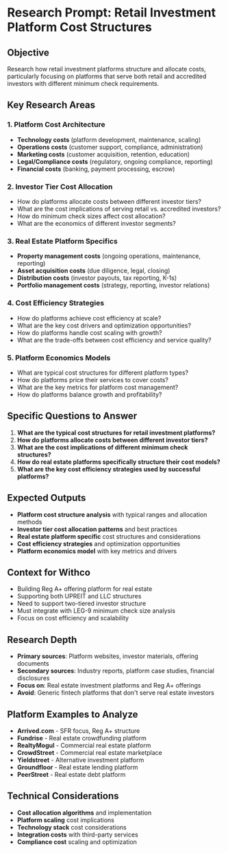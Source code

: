 # Research Prompt: Retail Investment Platform Cost Structures

## Objective

Research how retail investment platforms structure and allocate costs, particularly focusing on platforms that serve both retail and accredited investors with different minimum check requirements.

## Key Research Areas

### 1. Platform Cost Architecture

- **Technology costs** (platform development, maintenance, scaling)
- **Operations costs** (customer support, compliance, administration)
- **Marketing costs** (customer acquisition, retention, education)
- **Legal/Compliance costs** (regulatory, ongoing compliance, reporting)
- **Financial costs** (banking, payment processing, escrow)

### 2. Investor Tier Cost Allocation

- How do platforms allocate costs between different investor tiers?
- What are the cost implications of serving retail vs. accredited investors?
- How do minimum check sizes affect cost allocation?
- What are the economics of different investor segments?

### 3. Real Estate Platform Specifics

- **Property management costs** (ongoing operations, maintenance, reporting)
- **Asset acquisition costs** (due diligence, legal, closing)
- **Distribution costs** (investor payouts, tax reporting, K-1s)
- **Portfolio management costs** (strategy, reporting, investor relations)

### 4. Cost Efficiency Strategies

- How do platforms achieve cost efficiency at scale?
- What are the key cost drivers and optimization opportunities?
- How do platforms handle cost scaling with growth?
- What are the trade-offs between cost efficiency and service quality?

### 5. Platform Economics Models

- What are typical cost structures for different platform types?
- How do platforms price their services to cover costs?
- What are the key metrics for platform cost management?
- How do platforms balance growth and profitability?

## Specific Questions to Answer

1. **What are the typical cost structures for retail investment platforms?**
2. **How do platforms allocate costs between different investor tiers?**
3. **What are the cost implications of different minimum check structures?**
4. **How do real estate platforms specifically structure their cost models?**
5. **What are the key cost efficiency strategies used by successful platforms?**

## Expected Outputs

- **Platform cost structure analysis** with typical ranges and allocation methods
- **Investor tier cost allocation patterns** and best practices
- **Real estate platform specific** cost structures and considerations
- **Cost efficiency strategies** and optimization opportunities
- **Platform economics model** with key metrics and drivers

## Context for Withco

- Building Reg A+ offering platform for real estate
- Supporting both UPREIT and LLC structures
- Need to support two-tiered investor structure
- Must integrate with LEG-9 minimum check size analysis
- Focus on cost efficiency and scalability

## Research Depth

- **Primary sources**: Platform websites, investor materials, offering documents
- **Secondary sources**: Industry reports, platform case studies, financial disclosures
- **Focus on**: Real estate investment platforms and Reg A+ offerings
- **Avoid**: Generic fintech platforms that don't serve real estate investors

## Platform Examples to Analyze

- **Arrived.com** - SFR focus, Reg A+ structure
- **Fundrise** - Real estate crowdfunding platform
- **RealtyMogul** - Commercial real estate platform
- **CrowdStreet** - Commercial real estate marketplace
- **Yieldstreet** - Alternative investment platform
- **Groundfloor** - Real estate lending platform
- **PeerStreet** - Real estate debt platform

## Technical Considerations

- **Cost allocation algorithms** and implementation
- **Platform scaling** cost implications
- **Technology stack** cost considerations
- **Integration costs** with third-party services
- **Compliance cost** scaling and optimization



